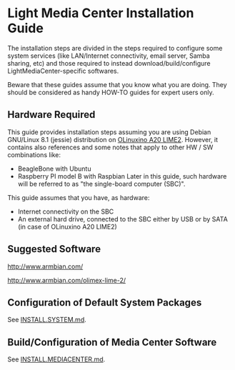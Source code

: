 # Light Media Center Installation Guide #

The installation steps are divided in the steps required to configure some system services (like LAN/Internet connectivity, email server, Samba sharing, etc) and those required to instead download/build/configure LightMediaCenter-specific softwares.

Beware that these guides assume that you know what you are doing. They should be considered as handy HOW-TO guides for expert users only. 


## Hardware Required ##

This guide provides installation steps assuming you are using Debian GNU/Linux 8.1 (jessie) distribution on <a href="https://www.olimex.com/Products/OLinuXino/A20/A20-OLinuXIno-LIME2/">OLinuxino A20 LIME2</a>.
However, it contains also references and some notes that apply to other HW / SW combinations like:
- BeagleBone with Ubuntu
- Raspberry PI model B with Raspbian
Later in this guide, such hardware will be referred to as "the single-board computer (SBC)".

This guide assumes that you have, as hardware:
- Internet connectivity on the SBC
- An external hard drive, connected to the SBC either by USB or by SATA (in case of OLinuxino A20 LIME2)


## Suggested Software ##

http://www.armbian.com/

http://www.armbian.com/olimex-lime-2/


## Configuration of Default System Packages ##

See  <a href="INSTALL.SYSTEM.md">INSTALL.SYSTEM.md</a>.


## Build/Configuration of Media Center Software ##

See  <a href="INSTALL.MEDIACENTER.md">INSTALL.MEDIACENTER.md</a>.


